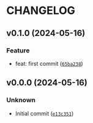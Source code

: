 # CHANGELOG



## v0.1.0 (2024-05-16)

### Feature

* feat: first commit ([`65ba238`](https://github.com/jjjermiah/pixi-project-templates/commit/65ba238adf11ccdd9832ad78c6ce684f1e409cf8))


## v0.0.0 (2024-05-16)

### Unknown

* Initial commit ([`e13c351`](https://github.com/jjjermiah/pixi-project-templates/commit/e13c35187688dafa78da5758f41dc17384e1b1a1))
